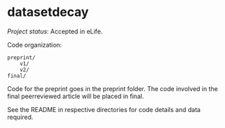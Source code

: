 # datasetdecay

_Project status_: Accepted in eLife.

Code organization: 

    preprint/
        v1/
        v2/
    final/
    
Code for the preprint goes in the preprint folder. The code involved in the final peerreviewed article will be placed in final. 

See the README in respective directories for code details and data required. 
